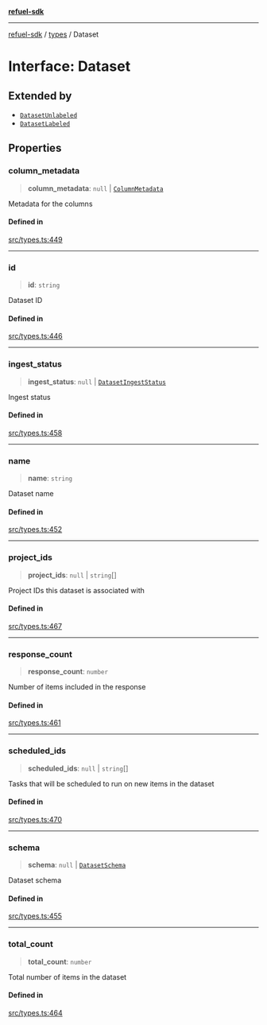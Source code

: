 [**refuel-sdk**](../../README.md)

***

[refuel-sdk](../../modules.md) / [types](../README.md) / Dataset

# Interface: Dataset

## Extended by

- [`DatasetUnlabeled`](DatasetUnlabeled.md)
- [`DatasetLabeled`](DatasetLabeled.md)

## Properties

### column\_metadata

> **column\_metadata**: `null` \| [`ColumnMetadata`](ColumnMetadata.md)

Metadata for the columns

#### Defined in

[src/types.ts:449](https://github.com/refuel-ai/refuel-sdk/blob/16874f20b5fcb3c7bb7b9b1c20e6a2b25e10328d/src/types.ts#L449)

***

### id

> **id**: `string`

Dataset ID

#### Defined in

[src/types.ts:446](https://github.com/refuel-ai/refuel-sdk/blob/16874f20b5fcb3c7bb7b9b1c20e6a2b25e10328d/src/types.ts#L446)

***

### ingest\_status

> **ingest\_status**: `null` \| [`DatasetIngestStatus`](../enumerations/DatasetIngestStatus.md)

Ingest status

#### Defined in

[src/types.ts:458](https://github.com/refuel-ai/refuel-sdk/blob/16874f20b5fcb3c7bb7b9b1c20e6a2b25e10328d/src/types.ts#L458)

***

### name

> **name**: `string`

Dataset name

#### Defined in

[src/types.ts:452](https://github.com/refuel-ai/refuel-sdk/blob/16874f20b5fcb3c7bb7b9b1c20e6a2b25e10328d/src/types.ts#L452)

***

### project\_ids

> **project\_ids**: `null` \| `string`[]

Project IDs this dataset is associated with

#### Defined in

[src/types.ts:467](https://github.com/refuel-ai/refuel-sdk/blob/16874f20b5fcb3c7bb7b9b1c20e6a2b25e10328d/src/types.ts#L467)

***

### response\_count

> **response\_count**: `number`

Number of items included in the response

#### Defined in

[src/types.ts:461](https://github.com/refuel-ai/refuel-sdk/blob/16874f20b5fcb3c7bb7b9b1c20e6a2b25e10328d/src/types.ts#L461)

***

### scheduled\_ids

> **scheduled\_ids**: `null` \| `string`[]

Tasks that will be scheduled to run on new items in the dataset

#### Defined in

[src/types.ts:470](https://github.com/refuel-ai/refuel-sdk/blob/16874f20b5fcb3c7bb7b9b1c20e6a2b25e10328d/src/types.ts#L470)

***

### schema

> **schema**: `null` \| [`DatasetSchema`](DatasetSchema.md)

Dataset schema

#### Defined in

[src/types.ts:455](https://github.com/refuel-ai/refuel-sdk/blob/16874f20b5fcb3c7bb7b9b1c20e6a2b25e10328d/src/types.ts#L455)

***

### total\_count

> **total\_count**: `number`

Total number of items in the dataset

#### Defined in

[src/types.ts:464](https://github.com/refuel-ai/refuel-sdk/blob/16874f20b5fcb3c7bb7b9b1c20e6a2b25e10328d/src/types.ts#L464)
